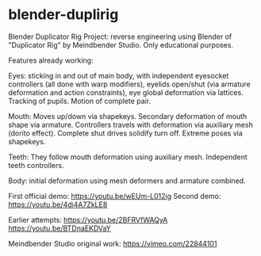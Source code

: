 # blender-duplirig
Blender Duplicator Rig Project: reverse engineering using Blender of "Duplicator Rig" by Meindbender Studio. Only educational purposes. 

Features already working: 

Eyes: sticking in and out of main body, with independent eyesocket controllers (all done with warp modifiers), eyelids open/shut (via armature deformation and action constraints), eye global deformation via lattices. Tracking of pupils. Motion of complete pair.

Mouth: Moves up/down via shapekeys. Secondary deformation of mouth shape via armature. Controllers travels with deformation via auxiliary mesh (dorito effect). Complete shut drives solidify turn off. Extreme poses via shapekeys.

Teeth: They follow mouth deformation using auxiliary mesh. Independent teeth controllers.

Body: initial deformation using mesh deformers and armature combined.

First official demo: https://youtu.be/wEUm-L012ig
Second demo: https://youtu.be/4di4A7ZkLE8

Earlier attempts: 
  https://youtu.be/2BFRVfWAQyA
  https://youtu.be/BTDnaEKDVaY

Meindbender Studio original work: https://vimeo.com/22844101
